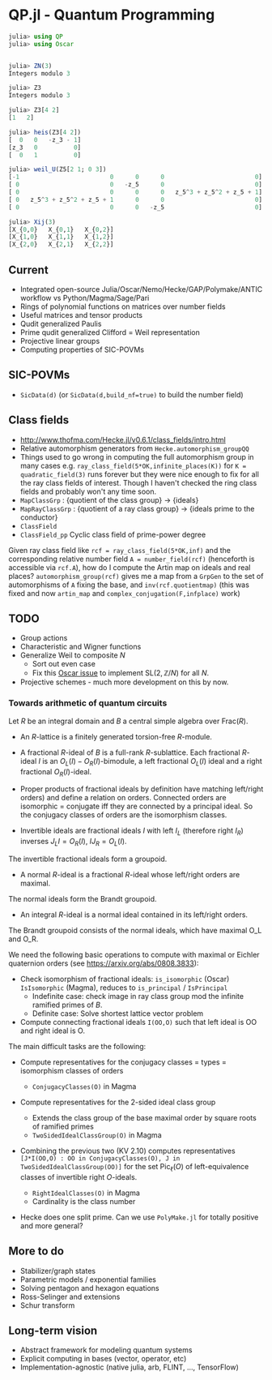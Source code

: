 # QP.jl - Quantum Programming

```julia
julia> using QP
julia> using Oscar


julia> ZN(3)
Integers modulo 3

julia> Z3
Integers modulo 3

julia> Z3[4 2]
[1   2]

julia> heis(Z3[4 2])
[  0   0   -z_3 - 1]
[z_3   0          0]
[  0   1          0]

julia> weil_U(Z5[2 1; 0 3])
[-1                         0      0      0                         0]
[ 0                         0   -z_5      0                         0]
[ 0                         0      0      0   z_5^3 + z_5^2 + z_5 + 1]
[ 0   z_5^3 + z_5^2 + z_5 + 1      0      0                         0]
[ 0                         0      0   -z_5                         0]

julia> Xij(3)
[X_{0,0}   X_{0,1}   X_{0,2}]
[X_{1,0}   X_{1,1}   X_{1,2}]
[X_{2,0}   X_{2,1}   X_{2,2}]
```



## Current 
- Integrated open-source Julia/Oscar/Nemo/Hecke/GAP/Polymake/ANTIC workflow vs Python/Magma/Sage/Pari
- Rings of polynomial functions on matrices over number fields 
- Useful matrices and tensor products 
- Qudit generalized Paulis
- Prime qudit generalized Clifford = Weil representation
- Projective linear groups 
- Computing properties of SIC-POVMs 

## SIC-POVMs
- `SicData(d)` (or `SicData(d,build_nf=true)` to build the number field)



## Class fields
- http://www.thofma.com/Hecke.jl/v0.6.1/class_fields/intro.html
- Relative automorphism generators from  `Hecke.automorphism_groupQQ`
- Things used to go wrong in computing the full automorphism group in many cases e.g. `ray_class_field(5*OK,infinite_places(K))` for `K = quadratic_field(3)` runs forever but they were nice enough to fix for all the ray class fields of interest.  Though I haven't checked the ring class fields and probably won't any time soon.
- `MapClassGrp` : {quotient of the class group} -> {ideals} 
- `MapRayClassGrp` : {quotient of a ray class group} -> {ideals prime to the conductor}
- `ClassField` 
- `ClassField_pp` Cyclic class field of prime-power degree

Given ray class field like `rcf = ray_class_field(5*OK,inf)` and the corresponding relative number field `A = number_field(rcf)` (henceforth is accessible via `rcf.A`), how do I compute the Artin map on ideals and real places? `automorphism_group(rcf)` gives me a map from a `GrpGen` to the set of automorphisms of `A` fixing the base, and `inv(rcf.quotientmap)` (this was fixed and now `artin_map` and `complex_conjugation(F,infplace)` work)
## TODO 
- Group actions
- Characteristic and Wigner functions
- Generalize Weil to composite $N$
  - Sort out even case
  - Fix this [Oscar issue](https://github.com/oscar-system/Oscar.jl/issues/649) to implement 
  $\mathrm{SL}(2,\mathbb{Z}/N)$ for all $N$.
- Projective schemes - much more development on this by now.

### Towards arithmetic of quantum circuits
Let $R$ be an integral domain and $B$ a central simple algebra over $\mathrm{Frac}(R)$.  
- An $R$-lattice is a finitely generated torsion-free $R$-module.
- A fractional $R$-ideal of $B$ is a full-rank $R$-sublattice.
Each fractional $R$-ideal $I$ is an $O_L(I)-O_R(I)$-bimodule, a left fractional $O_L(I)$ ideal and a right fractional $O_R(I)$-ideal.  
- Proper products of fractional ideals by definition have matching left/right orders) and define a relation on orders.  Connected orders are isomorphic = conjugate iff they are connected by a principal ideal. So the conjugacy classes of orders are the isomorphism classes.

- Invertible ideals are fractional ideals $I$ with left $I_L$ (therefore right $I_R$) inverses $J_L I = O_R(I)$, $I J_R = O_L(I)$.

The invertible fractional ideals form a groupoid.

- A normal $R$-ideal is a fractional $R$-ideal whose left/right orders are maximal.

The normal ideals form the Brandt groupoid.

- An integral $R$-ideal is a normal ideal contained in its left/right orders.

 The Brandt groupoid consists of the normal ideals, which have maximal O_L and O_R.


We need the following basic operations to compute with maximal or Eichler quaternion orders (see https://arxiv.org/abs/0808.3833):

- Check isomorphism of fractional ideals: `is_isomorphic` (Oscar) `IsIsomorphic` (Magma), reduces to `is_principal` / `IsPrincipal`
  - Indefinite case: check image in ray class group mod the infinite ramified primes of $B$. 
  - Definite case: Solve shortest lattice vector problem  
- Compute connecting fractional ideals `I(OO,O)` such that left ideal is OO and right ideal is O.

The main difficult tasks are the following:
- Compute representatives for the conjugacy classes = types = isomorphism classes of orders
  - `ConjugacyClasses(O)` in Magma
- Compute representatives for the 2-sided ideal class group 
  - Extends the class group of the base maximal order by square roots of ramified primes
  - `TwoSidedIdealClassGroup(O)` in Magma
- Combining the previous two (KV 2.10) computes representatives 
  `[J*I(OO,O) : OO in ConjugacyClasses(O), J in TwoSidedIdealClassGroup(OO)]` 
  for the set $\mathrm{Pic}_\ell(O)$ of left-equivalence classes of invertible right $O$-ideals. 
  - `RightIdealClasses(O)` in Magma
  - Cardinality is the class number

- Hecke does one split prime.  Can we use `PolyMake.jl` for totally positive and more general? 


## More to do
- Stabilizer/graph states 
- Parametric models / exponential families
- Solving pentagon and hexagon equations 
- Ross-Selinger and extensions
- Schur transform

## Long-term vision
- Abstract framework for modeling quantum systems
- Explicit computing in bases (vector, operator, etc)
- Implementation-agnostic (native julia, arb, FLINT, ..., TensorFlow)
